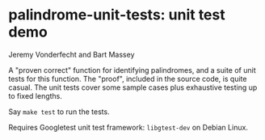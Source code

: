 # palindrome-unit-tests: unit test demo
Jeremy Vonderfecht and Bart Massey

A "proven correct" function for identifying palindromes, and
a suite of unit tests for this function. The "proof",
included in the source code, is quite casual. The unit tests
cover some sample cases plus exhaustive testing up to fixed
lengths.

Say `make test` to run the tests.

Requires Googletest unit test framework: `libgtest-dev` on
Debian Linux.

